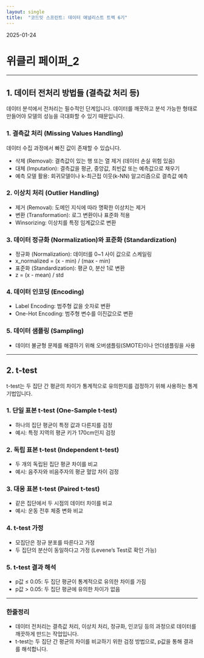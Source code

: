```yaml
---
layout: single
title:  "코드잇 스프린트: 데이터 애널리스트 트랙 6기"
---
```

2025-01-24
# 위클리 페이퍼_2
---
## 1. 데이터 전처리 방법들 (결측값 처리 등)
데이터 분석에서 전처리는 필수적인 단계입니다. 
데이터를 깨끗하고 분석 가능한 형태로 만들어야 모델의 성능을 극대화할 수 있기 때문입니다. 

### 1. 결측값 처리 (Missing Values Handling)
데이터 수집 과정에서 빠진 값이 존재할 수 있습니다. 
- 삭제 (Removal): 결측값이 있는 행 또는 열 제거 (데이터 손실 위험 있음)
- 대체 (Imputation): 결측값을 평균, 중앙값, 최빈값 또는 예측값으로 채우기
- 예측 모델 활용: 회귀모델이나 k-최근접 이웃(k-NN) 알고리즘으로 결측값 예측
### 2. 이상치 처리 (Outlier Handling)
- 제거 (Removal): 도메인 지식에 따라 명확한 이상치는 제거
- 변환 (Transformation): 로그 변환이나 표준화 적용
- Winsorizing: 이상치를 특정 임계값으로 변환
### 3. 데이터 정규화 (Normalization)와 표준화 (Standardization)
- 정규화 (Normalization): 데이터를 0~1 사이 값으로 스케일링
- x_normalized = (x - min) / (max - min)
- 표준화 (Standardization): 평균 0, 분산 1로 변환
- z = (x - mean) / std
### 4. 데이터 인코딩 (Encoding)
- Label Encoding: 범주형 값을 숫자로 변환
- One-Hot Encoding: 범주형 변수를 이진값으로 변환
### 5. 데이터 샘플링 (Sampling)
- 데이터 불균형 문제를 해결하기 위해 오버샘플링(SMOTE)이나 언더샘플링을 사용

---
## 2. t-test
t-test는 두 집단 간 평균의 차이가 통계적으로 유의한지를 검정하기 위해 사용하는 통계 기법입니다. 

### 1. 단일 표본 t-test (One-Sample t-test)
- 하나의 집단 평균이 특정 값과 다른지를 검정
- 예시: 특정 지역의 평균 키가 170cm인지 검정
### 2. 독립 표본 t-test (Independent t-test)
- 두 개의 독립된 집단 평균 차이를 비교
- 예시: 음주자와 비음주자의 평균 혈압 차이 검정
### 3. 대응 표본 t-test (Paired t-test)
- 같은 집단에서 두 시점의 데이터 차이를 비교
- 예시: 운동 전후 체중 변화 비교
### 4. t-test 가정
- 모집단은 정규 분포를 따른다고 가정
- 두 집단의 분산이 동일하다고 가정 (Levene’s Test로 확인 가능)
### 5. t-test 결과 해석
- p값 ≤ 0.05: 두 집단 평균이 통계적으로 유의한 차이를 가짐
- p값 > 0.05: 두 집단 평균에 유의한 차이가 없음

---
### 한줄정리
- 데이터 전처리는 결측값 처리, 이상치 처리, 정규화, 인코딩 등의 과정으로 데이터를 깨끗하게 만드는 작업입니다.
- t-test는 두 집단 간 평균의 차이를 비교하기 위한 검정 방법으로, p값을 통해 결과를 해석합니다.
